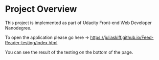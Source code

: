 # Project Overview

This project is implemented as part of Udacity Front-end Web Developer Nanodegree.

To open the application please go here -> https://juliaskiff.github.io/Feed-Reader-testing/index.html

You can see the result of the testing on the bottom of the page.

